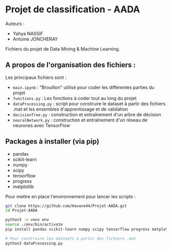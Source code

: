 # Projet de classification - AADA

Auteurs : 
- Yahya NASSIF
- Antoine JONCHERAY

Fichiers du projet de Data Mining & Machine Learning.

## A propos de l'organisation des fichiers :

Les principaux fichiers sont :

- `main.ipynb` : "Brouillon" utilisé pour coder les différentes parties du projet
- `functions.py` : Les fonctions à coder tout au long du projet
- `dataProcessing.py` : script pour construire le dataset à partir des fichiers .mat et les ensembles d'apprentissage et de validation
- `decisionTree.py` :  construction et entraînement d'un arbre de décision
- `neuralNetwork.py` : construction et entraînement d'un réseau de neurones avec TensorFlow

## Packages à installer (via pip)

- pandas
- scikit-learn
- numpy
- scipy
- tensorflow
- progress
- matplotlib

Pour mettre en place l'environnement pour lancer les scripts : 
```bash
git clone https://github.com/Havane44/Projet-AADA.git
cd Projet-AADA

python3 -m venv env
source ./env/bin/activate
pip install pandas scikit-learn numpy scipy tensorflow progress matplotlib

# Pour construire les datasets à partir des fichiers .mat
python3 dataProcessing.py
```
